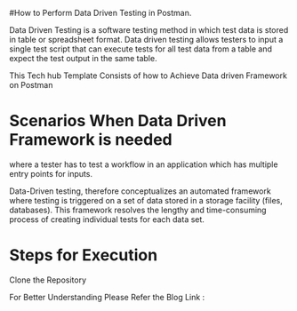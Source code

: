 #How to Perform Data Driven Testing in Postman.

Data Driven Testing is a software testing method in which test data is stored in table or spreadsheet format. Data driven testing allows testers to input a single test script that can execute tests for all test data from a table and expect the test output in the same table.

This Tech hub Template Consists of how to Achieve Data driven Framework on Postman

# Scenarios When Data Driven Framework is needed

where a tester has to test a workflow in an application which has multiple entry points for inputs. 

Data-Driven testing, therefore conceptualizes an automated framework where testing is triggered on a set of data stored in a storage facility (files, databases). This framework resolves the lengthy and time-consuming process of creating individual tests for each data set.

# Steps for Execution

Clone the Repository

For Better Understanding Please Refer the Blog Link : 
